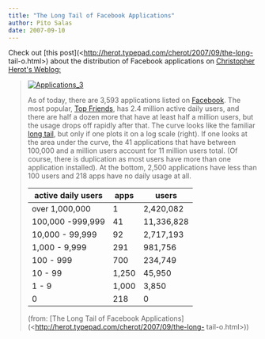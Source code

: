 ```yaml
---
title: "The Long Tail of Facebook Applications"
author: Pito Salas
date: 2007-09-10
---
```




Check out [this post](<http://herot.typepad.com/cherot/2007/09/the-long-
tail-o.html>) about the distribution of Facebook applications on [Christopher
Herot's Weblog:](<http://herot.typepad.com/cherot/>)

>
> [![Applications_3](https://i0.wp.com/herot.typepad.com/cherot/images/2007/09/01/applications_3.jpg?resize=319%2C208)
> ](<http://herot.typepad.com/.shared/image.html?/photos/uncategorized/2007/09/01/applications_3.jpg>)
>
> As of today, there are 3,593 applications listed on
> [Facebook](<http://www.facebook.com/>). The most popular, [Top
> Friends](<http://www.facebook.com/apps/application.php?id=2425101550&b&ref=pd>),
> has 2.4 million active daily users, and there are half a dozen more that
> have at least half a million users, but the usage drops off rapidly after
> that. The curve looks like the familiar [long
> tail](<http://www.thelongtail.com/>), but only if one plots it on a log
> scale (right). If one looks at the area under the curve, the 41 applications
> that have between 100,000 and a million users account for 11 million users
> total. (Of course, there is duplication as most users have more than one
> application installed). At the bottom, 2,500 applications have less than 100
> users and 218 apps have no daily usage at all.
>
> active daily users  |  apps  |  users  
> ---|---|---  
> over 1,000,000  |  1  |  2,420,082  
> 100,000 -999,999  |  41  |  11,336,828  
> 10,000 - 99,999  |  92  |  2,717,193  
> 1,000 - 9,999  |  291  |  981,756  
> 100 - 999  |  700  |  234,749  
> 10 - 99  |  1,250  |  45,950  
> 1 - 9  |  1,000  |  3,850  
> 0  |  218  |  0  
>  
> (from: [The Long Tail of Facebook
> Applications](<http://herot.typepad.com/cherot/2007/09/the-long-
> tail-o.html>))


